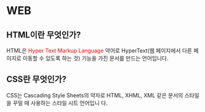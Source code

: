 <!DOCTYPE html>
<html lang="en">
<head>
    <meta charset="UTF-8">
    <meta name="viewport" content="width=<device-width>,
initial-scale=1.0">
    <style>
        .selc {
            color: red
        }
    </style>
    <title>Document</title>
</head>
<body>
    <h1>WEB</h1>
    <h2>HTML이란 무엇인가?</h2>
    <p>HTML은 <span class="selc">Hyper Text Markup Language </span>
약어로 HyperText(웹 페이지에서 다른 페이지로 이동할 수 있도록 하는
것) 기능을 가진 문서를 만드는 언어입니다.</p>
    <h2>CSS란 무엇인가?</h2>
    <p>CSS는 Cascading Style Sheets의 약자로 HTML, XHML,
XML 같은 문서의 스타일을 꾸밀 때 사용하는 스타일 시트 언어입니
다.</p>
</body>
</html>
